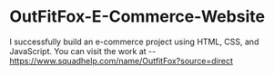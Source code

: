 # OutFitFox-E-Commerce-Website
I successfully build an e-commerce project using HTML, CSS, and JavaScript. 
You can visit the work at -- https://www.squadhelp.com/name/OutfitFox?source=direct
